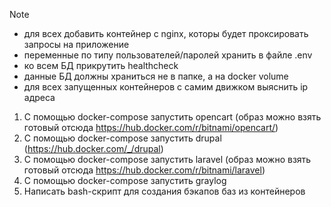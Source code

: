 > [!NOTE]  
> - для всех добавить контейнер с nginx, которы будет проксировать запросы на приложение
> - переменные по типу пользователей/паролей хранить в файле .env
> - ко всем БД прикрутить healthcheck
> - данные БД должны храниться не в папке, а на docker volume
> - для всех запущенных контейнеров с самим движком выяснить ip адреса

1) С помощью docker-compose запустить opencart (образ можно взять готовый отсюда https://hub.docker.com/r/bitnami/opencart/)
2) С помощью docker-compose запустить drupal (https://hub.docker.com/_/drupal)
3) С помощью docker-compose запустить laravel (образ можно взять готовый отсюда https://hub.docker.com/r/bitnami/laravel)
4) С помощью docker-compose запустить graylog
5) Написать bash-скрипт для создания бэкапов баз из контейнеров
